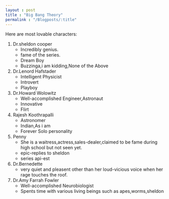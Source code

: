 ```yaml
---
layout : post
title : "Big Bang Theory"
permalink : "/Blogposts/:title"
---
```


Here are most lovable characters:

1. Dr.sheldon cooper
    * Incredibly genius.
    * fame of the series.
    * Dream Boy
    * Buzzinga,i am kidding,None of the Above
2. Dr.Lenord Hafstader
    * Intelligent Physicist
    * Introvert
    * Playboy
3. Dr.Howard Wolowitz
    * Well-accomplished Engineer,Astronaut
    * Innovative
    * Flirt
4. Rajesh Koothrapalli
    * Astronomer
    * Indian,As i am
    * Forever Solo personality
5. Penny
    * She is a waitress,actress,sales-dealer,claimed to be fame during high school but not seen yet.
    * epic-replies to sheldon
    * series api-est
6. Dr.Bernedette
    * very quiet and pleasent other than her loud-vicious voice when her rage touches the roof.
7. Dr.Amy Farrah Fowler
    * Well-accomplished Neurobiologist
    * Spents time with various living beings such as apes,worms,sheldon



